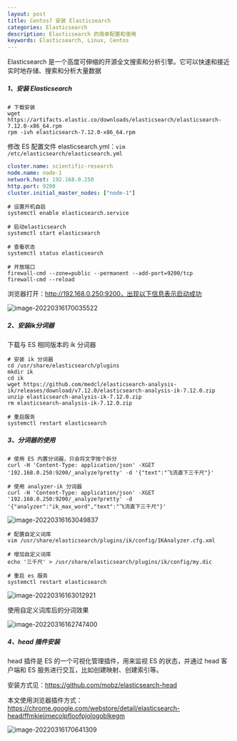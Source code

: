 ```yaml
---
layout: post
title: Centos7 安装 Elasticsearch
categories: Elasticsearch
description: Elasticsearch 的简单配置和使用
keywords: Elasticsearch, Linux, Centos
---
```


Elasticsearch 是一个高度可伸缩的开源全文搜索和分析引擎。它可以快速和接近实时地存储、搜索和分析大量数据

##### 1、安装 Elasticsearch

```shell
# 下载安装
wget https://artifacts.elastic.co/downloads/elasticsearch/elasticsearch-7.12.0-x86_64.rpm
rpm -ivh elasticsearch-7.12.0-x86_64.rpm
```

修改 ES 配置文件 elasticsearch.yml：`vim /etc/elasticsearch/elasticsearch.yml`

```yaml
cluster.name: scientific-research
node.name: node-1
network.host: 192.168.0.250
http.port: 9200
cluster.initial_master_nodes: ["node-1"]
```

```shell
# 设置开机自启
systemctl enable elasticsearch.service

# 启动elasticsearch
systemctl start elasticsearch

# 查看状态
systemctl status elasticsearch

# 开放端口
firewall-cmd --zone=public --permanent --add-port=9200/tcp
firewall-cmd --reload
```

浏览器打开：http://192.168.0.250:9200，出现以下信息表示启动成功

![image-20220316170035522](https://cdn.jsdelivr.net/gh/FlyNine/cloudimage/linux/image-20220316170035522.png)

##### 2、安装ik分词器

下载与 ES 相同版本的 ik 分词器

```shell
# 安装 ik 分词器
cd /usr/share/elasticsearch/plugins
mkdir ik
cd ik
wget https://github.com/medcl/elasticsearch-analysis-
ik/releases/download/v7.12.0/elasticsearch-analysis-ik-7.12.0.zip
unzip elasticsearch-analysis-ik-7.12.0.zip
rm elasticsearch-analysis-ik-7.12.0.zip

# 重启服务
systemctl restart elasticsearch
```

##### 3、分词器的使用

```shell
# 使用 ES 内置分词器，只会将文字按个拆分
curl -H 'Content-Type: application/json' -XGET '192.168.0.250:9200/_analyze?pretty' -d '{"text":"飞流直下三千尺"}'

# 使用 analyzer-ik 分词器
curl -H 'Content-Type: application/json' -XGET '192.168.0.250:9200/_analyze?pretty' -d '{"analyzer":"ik_max_word","text":"飞流直下三千尺"}'
```

![image-20220316163049837](https://cdn.jsdelivr.net/gh/FlyNine/cloudimage/linux/image-20220316163049837.png)

```shell
# 配置自定义词库
vim /usr/share/elasticsearch/plugins/ik/config/IKAnalyzer.cfg.xml

# 增加自定义词库
echo '三千尺' > /usr/share/elasticsearch/plugins/ik/config/my.dic

# 重启 es 服务
systemctl restart elasticsearch
```

![image-20220316163012921](https://cdn.jsdelivr.net/gh/FlyNine/cloudimage/linux/image-20220316163012921.png)

使用自定义词库后的分词效果

![image-20220316162747400](https://cdn.jsdelivr.net/gh/FlyNine/cloudimage/linux/image-20220316162747400.png)

##### 4、head 插件安装

head 插件是 ES 的一个可视化管理插件，用来监视 ES 的状态，并通过 head 客户端和 ES 服务进行交互，比如创建映射、创建索引等。

安装方式见：https://github.com/mobz/elasticsearch-head

本文使用浏览器插件方式：https://chrome.google.com/webstore/detail/elasticsearch-head/ffmkiejjmecolpfloofpjologoblkegm

![image-20220316170641309](https://cdn.jsdelivr.net/gh/FlyNine/cloudimage/linux/image-20220316170641309.png)
